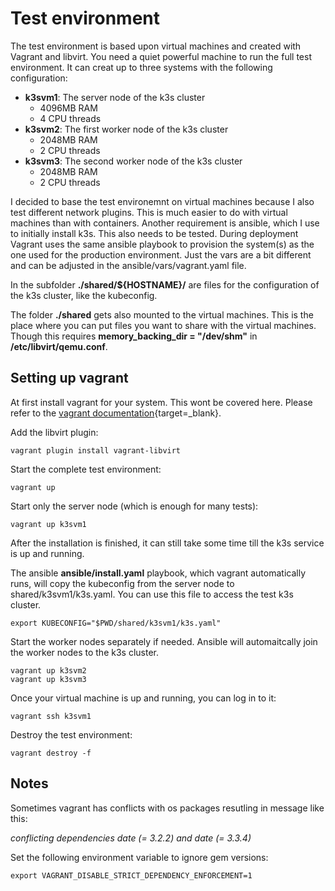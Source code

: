 # Test environment

The test environment is based upon virtual machines and created with Vagrant and libvirt. You need a quiet powerful machine to run the full test environment. It can creat up to three systems with the following configuration:

- **k3svm1**: The server node of the k3s cluster
    - 4096MB RAM
    - 4 CPU threads
- **k3svm2**: The first worker node of the k3s cluster
    - 2048MB RAM
    - 2 CPU threads
- **k3svm3**: The second worker node of the k3s cluster
    - 2048MB RAM
    - 2 CPU threads

I decided to base the test environemnt on virtual machines because I also test different network plugins. This is much easier to do with virtual machines than with containers. Another requirement is ansible, which I use to initially install k3s. This also needs to be tested. During deployment Vagrant uses the same ansible playbook to provision the system(s) as the one used for the production environment. Just the vars are a bit different and can be adjusted in the ansible/vars/vagrant.yaml file.

In the subfolder **./shared/${HOSTNAME}/** are files for the configuration of the k3s cluster, like the kubeconfig.

The folder **./shared** gets also mounted to the virtual machines. This is the place where you can put files you want to share with the virtual machines. Though this requires **memory_backing_dir = "/dev/shm"** in **/etc/libvirt/qemu.conf**.

## Setting up vagrant

At first install vagrant for your system. This wont be covered here. Please refer to the [vagrant documentation](https://developer.hashicorp.com/vagrant/docs/installation){target=_blank}.

Add the libvirt plugin:

```shell
vagrant plugin install vagrant-libvirt
```

Start the complete test environment:

```shell
vagrant up
```

Start only the server node (which is enough for many tests):

```shell
vagrant up k3svm1
```

After the installation is finished, it can still take some time till the k3s service is up and running.

The ansible **ansible/install.yaml** playbook, which vagrant automatically runs, will copy the kubeconfig from the server node to shared/k3svm1/k3s.yaml. You can use this file to access the test k3s cluster.

```shell
export KUBECONFIG="$PWD/shared/k3svm1/k3s.yaml"
```

Start the worker nodes separately if needed. Ansible will automaitcally join the worker nodes to the k3s cluster.

```shell
vagrant up k3svm2
vagrant up k3svm3
```

Once your virtual machine is up and running, you can log in to it:

```shell
vagrant ssh k3svm1
```

Destroy the test environment:

```shell
vagrant destroy -f
```

## Notes

Sometimes vagrant has conflicts with os packages resutling in message like this:

*conflicting dependencies date (= 3.2.2) and date (= 3.3.4)*

Set the following environment variable to ignore gem versions:

```shell
export VAGRANT_DISABLE_STRICT_DEPENDENCY_ENFORCEMENT=1
```
